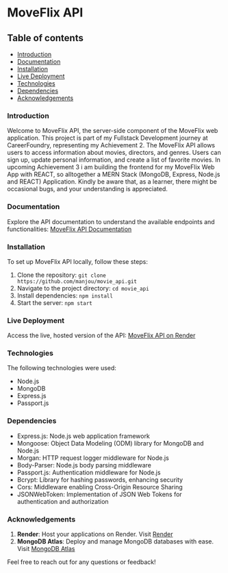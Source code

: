# MoveFlix API

## Table of contents

-   [Introduction](#introduction)
-   [Documentation](#documentation)
-   [Installation](#installation)
-   [Live Deployment](#live-deployment)
-   [Technologies](#technologies)
-   [Dependencies](#dependencies)
-   [Acknowledgements](#acknowledgements)

### Introduction

Welcome to MoveFlix API, the server-side component of the MoveFlix web application. This project is part of my Fullstack Development journey at CareerFoundry, representing my Achievement 2. The MoveFlix API allows users to access information about movies, directors, and genres. Users can sign up, update personal information, and create a list of favorite movies.
In upcoming Achievement 3 i am building the frontend for my MoveFlix Web App with REACT, so alltogether a MERN Stack (MongoDB, Express, Node.js and REACT) Application.
Kindly be aware that, as a learner, there might be occasional bugs, and your understanding is appreciated.

### Documentation

Explore the API documentation to understand the available endpoints and functionalities: [MoveFlix API Documentation](https://myflix-api-qeb7.onrender.com/documentation)

### Installation

To set up MoveFlix API locally, follow these steps:

1. Clone the repository: `git clone https://github.com/manjou/movie_api.git`
2. Navigate to the project directory: `cd movie_api`
3. Install dependencies: `npm install`
4. Start the server: `npm start`

### Live Deployment

Access the live, hosted version of the API: [MoveFlix API on Render](https://myflix-api-qeb7.onrender.com/)


### Technologies

The following technologies were used:

-   Node.js
-   MongoDB
-   Express.js
-   Passport.js

### Dependencies

-   Express.js: Node.js web application framework
-   Mongoose: Object Data Modeling (ODM) library for MongoDB and Node.js
-   Morgan: HTTP request logger middleware for Node.js
-   Body-Parser: Node.js body parsing middleware
-   Passport.js: Authentication middleware for Node.js
-   Bcrypt: Library for hashing passwords, enhancing security
-   Cors: Middleware enabling Cross-Origin Resource Sharing
-   JSONWebToken: Implementation of JSON Web Tokens for authentication and authorization

### Acknowledgements

1. **Render**: Host your applications on Render. Visit [Render](https://render.com/)
2. **MongoDB Atlas**: Deploy and manage MongoDB databases with ease. Visit [MongoDB Atlas](https://www.mongodb.com/cloud/atlas/register)

Feel free to reach out for any questions or feedback!
